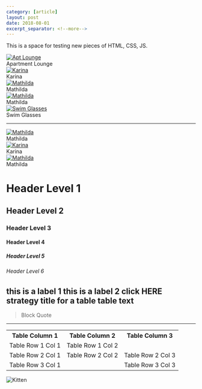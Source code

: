 ```yaml
---
category: [article]
layout: post
date: 2018-08-01
excerpt_separator: <!--more-->
---
```


This is a space for testing new pieces of HTML, CSS, JS. 
<!--more-->

<div class="responsive">
  <div class="gallery">
    <a target="_blank" href="http://images.urbanoutfitters.com/is/image/UrbanOutfitters/aptlounge?$medium$">
      <img src="http://images.urbanoutfitters.com/is/image/UrbanOutfitters/aptlounge?$medium$" alt="Apt Lounge">
    </a>
    <div class="desc">Apartment Lounge</div>
  </div>
</div>
<div class="responsive">
  <div class="gallery">
    <a target="_blank" href="http://images.urbanoutfitters.com/is/image/UrbanOutfitters/karinax45?$medium$">
      <img src="http://images.urbanoutfitters.com/is/image/UrbanOutfitters/karinax45?$medium$" alt="Karina">
    </a>
    <div class="desc">Karina</div>
  </div>
</div>
<div class="responsive">
  <div class="gallery">
    <a target="_blank" href="http://images.urbanoutfitters.com/is/image/UrbanOutfitters/matildax45?$medium$">
      <img src="http://images.urbanoutfitters.com/is/image/UrbanOutfitters/matildax45?$medium$" alt="Mathilda">
    </a>
    <div class="desc">Mathilda</div>
  </div>
</div>
<div class="responsive">
  <div class="gallery">
    <a target="_blank" href="http://images.urbanoutfitters.com/is/image/UrbanOutfitters/MathildaYellow?$medium$">
      <img src="http://images.urbanoutfitters.com/is/image/UrbanOutfitters/MathildaYellow?$medium$" alt="Mathilda">
    </a>
    <div class="desc">Mathilda</div>
  </div>
</div>
<div class="responsive">
  <div class="gallery">
    <a target="_blank" href="http://images.urbanoutfitters.com/is/image/UrbanOutfitters/swimglasses?$medium$">
      <img src="http://images.urbanoutfitters.com/is/image/UrbanOutfitters/swimglasses?$medium$" alt="Swim Glasses">
    </a>
    <div class="desc">Swim Glasses</div>
  </div>
</div>
<div class="clearfix"></div>

---
<div class="block">
<div class="responsive">
  <div class="gallery">
    <a target="_blank" href="http://images.urbanoutfitters.com/is/image/UrbanOutfitters/MathildaYellow?$medium$">
      <img src="http://images.urbanoutfitters.com/is/image/UrbanOutfitters/MathildaYellow?$medium$" alt="Mathilda">
    </a>
    <div class="desc">Mathilda</div>
  </div>
</div>
<div class="responsive">
  <div class="gallery">
    <a target="_blank" href="http://images.urbanoutfitters.com/is/image/UrbanOutfitters/karinax45?$medium$">
      <img src="http://images.urbanoutfitters.com/is/image/UrbanOutfitters/karinax45?$medium$" alt="Karina">
    </a>
    <div class="desc">Karina</div>
  </div>
</div>
<div class="responsive">
  <div class="gallery">
    <a target="_blank" href="http://images.urbanoutfitters.com/is/image/UrbanOutfitters/matildax45?$medium$">
      <img src="http://images.urbanoutfitters.com/is/image/UrbanOutfitters/matildax45?$medium$" alt="Mathilda">
    </a>
    <div class="desc">Mathilda</div>
  </div>
</div>
<div class="clearfix"></div>
</div>

# Header Level 1
## Header Level 2
### Header Level 3
#### Header Level 4
##### Header Level 5
###### Header Level 6
<label-1>this is a label 1</label-1>
<label-2>this is a label 2</label-2>
<primary-button>click HERE</primary-button>
<pill>strategy</pill>
<lbl-table-title>title for a table</lbl-table-title>
<lbl-table-text>table text</lbl-table-text>
---
>Block Quote

---
<table>
  <tr>
    <th>Table Column 1</th>
    <th>Table Column 2</th>
    <th>Table Column 3</th>
  </tr>
  <tr>
    <td>Table Row 1 Col 1</td>
    <td>Table Row 1 Col 2</td>
  </tr>
  <tr>
    <td>Table Row 2 Col 1</td>
    <td>Table Row 2 Col 2</td>
    <td>Table Row 2 Col 3</td>
  </tr>
    <tr>
    <td>Table Row 3 Col 1</td>
    <td></td>
    <td>Table Row 3 Col 3</td>
  </tr>
</table>

![Kitten](http://images.urbanoutfitters.com/is/image/UrbanOutfitters/matildax45?$medium$#radius)

